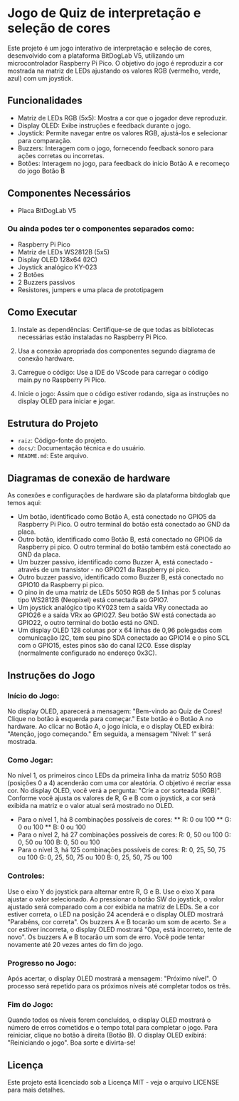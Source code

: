 # Jogo de Quiz de interpretação e seleção de cores

Este projeto é um jogo interativo de interpretação e seleção de cores, desenvolvido com a plataforma BitDogLab V5, utilizando um microcontrolador Raspberry Pi Pico. O objetivo do jogo é reproduzir a cor mostrada na matriz de LEDs ajustando os valores RGB (vermelho, verde, azul) com um joystick.

## Funcionalidades

- Matriz de LEDs RGB (5x5): Mostra a cor que o jogador deve reproduzir.
- Display OLED: Exibe instruções e feedback durante o jogo.
- Joystick: Permite navegar entre os valores RGB, ajustá-los e selecionar para comparação.
- Buzzers: Interagem com o jogo, fornecendo feedback sonoro para ações corretas ou incorretas.
- Botões: Interagem no jogo, para feedback do inicio Botão A e recomeço do jogo Botão B

## Componentes Necessários
- Placa BitDogLab V5
### Ou ainda podes ter o componentes separados como:
  - Raspberry Pi Pico
  - Matriz de LEDs WS2812B (5x5)
  - Display OLED 128x64 (I2C)
  - Joystick analógico KY-023
  - 2 Botões
  - 2 Buzzers passivos
  - Resistores, jumpers e uma placa de prototipagem

## Como Executar

1. Instale as dependências: Certifique-se de que todas as bibliotecas necessárias estão instaladas no Raspberry Pi Pico.

2. Usa a conexão apropriada dos componentes segundo diagrama de conexão hardware.

3. Carregue o código: Use a IDE do VScode para carregar o código main.py no Raspberry Pi Pico.

4. Inicie o jogo: Assim que o código estiver rodando, siga as instruções no display OLED para iniciar e jogar.

## Estrutura do Projeto

- `raiz`: Código-fonte do projeto.
- `docs/`: Documentação técnica e do usuário.
- `README.md`: Este arquivo.
  
## Diagramas de conexão de hardware
As conexões e configurações de hardware são da plataforma bitdoglab que temos aqui:
- Um botão, identificado como Botão A, está conectado no GPIO5 da Raspberry Pi Pico. O outro terminal do botão está conectado ao GND da placa. 
- Outro botão, identificado como Botão B, está conectado no GPIO6 da Raspberry pi pico. O outro terminal do botão também está conectado ao GND da placa.
- Um buzzer passivo, identificado como Buzzer A, está conectado - através de um transistor - no GPIO21 da Raspberry pi pico.
- Outro buzzer passivo, identificado como Buzzer B, está conectado no GPIO10 da Raspberry pi pico.
- O pino in de uma matriz de LEDs 5050 RGB de 5 linhas por 5 colunas tipo WS2812B (Neopixel) está conectada ao GPIO7. 
- Um joystick analógico tipo KY023 tem a saída VRy conectada ao GPIO26 e a saída VRx ao GPIO27. Seu botão SW está conectada ao GPIO22, o outro terminal do botão está no GND. 
- Um display OLED 128 colunas por  x 64 linhas de 0,96 polegadas com comunicação I2C, tem seu pino SDA conectado ao GPIO14 e o pino SCL com o GPIO15, estes pinos são do canal I2C0. Esse display (normalmente configurado no endereço 0x3C).

## Instruções do Jogo 

### Início do Jogo:

No display OLED, aparecerá a mensagem: "Bem-vindo ao Quiz de Cores! Clique no botão à esquerda para começar." Este botão é o Botão A no hardware.
Ao clicar no Botão A, o jogo inicia, e o display OLED exibirá: "Atenção, jogo começando." Em seguida, a mensagem "Nível: 1" será mostrada.

### Como Jogar:

No nível 1, os primeiros cinco LEDs da primeira linha da matriz 5050 RGB (posições 0 a 4) acenderão com uma cor aleatória. O objetivo é recriar essa cor.
No display OLED, você verá a pergunta: "Crie a cor sorteada (RGB)". Conforme você ajusta os valores de R, G e B com o joystick, a cor será exibida na matriz e o valor atual será mostrado no OLED.
- Para o nível 1, há 8 combinações possíveis de cores:
** R: 0 ou 100
** G: 0 ou 100
** B: 0 ou 100
- Para o nível 2, há 27 combinações possíveis de cores:
R: 0, 50 ou 100
G: 0, 50 ou 100
B: 0, 50 ou 100
- Para o nível 3, há 125 combinações possíveis de cores:
R: 0, 25, 50, 75 ou 100
G: 0, 25, 50, 75 ou 100
B: 0, 25, 50, 75 ou 100

### Controles:

Use o eixo Y do joystick para alternar entre R, G e B. Use o eixo X para ajustar o valor selecionado.
Ao pressionar o botão SW do joystick, o valor ajustado será comparado com a cor exibida na matriz de LEDs.
Se a cor estiver correta, o LED na posição 24 acenderá e o display OLED mostrará "Parabéns, cor correta". Os buzzers A e B tocarão um som de acerto.
Se a cor estiver incorreta, o display OLED mostrará "Opa, está incorreto, tente de novo". Os buzzers A e B tocarão um som de erro. Você pode tentar novamente até 20 vezes antes do fim do jogo.

### Progresso no Jogo:

Após acertar, o display OLED mostrará a mensagem: "Próximo nível".
O processo será repetido para os próximos níveis até completar todos os três.

### Fim do Jogo:

Quando todos os níveis forem concluídos, o display OLED mostrará o número de erros cometidos e o tempo total para completar o jogo.
Para reiniciar, clique no botão à direita (Botão B). O display OLED exibirá: "Reiniciando o jogo".
Boa sorte e divirta-se!

## Licença

Este projeto está licenciado sob a Licença MIT - veja o arquivo LICENSE para mais detalhes.
